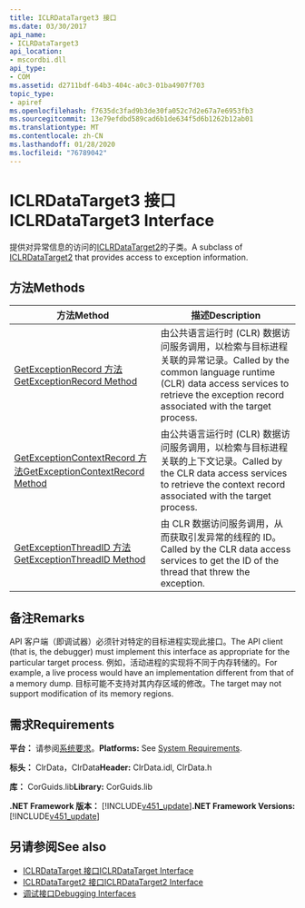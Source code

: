 ```yaml
---
title: ICLRDataTarget3 接口
ms.date: 03/30/2017
api_name:
- ICLRDataTarget3
api_location:
- mscordbi.dll
api_type:
- COM
ms.assetid: d2711bdf-64b3-404c-a0c3-01ba4907f703
topic_type:
- apiref
ms.openlocfilehash: f7635dc3fad9b3de30fa052c7d2e67a7e6953fb3
ms.sourcegitcommit: 13e79efdbd589cad6b1de634f5d6b1262b12ab01
ms.translationtype: MT
ms.contentlocale: zh-CN
ms.lasthandoff: 01/28/2020
ms.locfileid: "76789042"
---
```

# <a name="iclrdatatarget3-interface"></a><span data-ttu-id="a139f-102">ICLRDataTarget3 接口</span><span class="sxs-lookup"><span data-stu-id="a139f-102">ICLRDataTarget3 Interface</span></span>
<span data-ttu-id="a139f-103">提供对异常信息的访问的[ICLRDataTarget2](iclrdatatarget2-interface.md)的子类。</span><span class="sxs-lookup"><span data-stu-id="a139f-103">A subclass of [ICLRDataTarget2](iclrdatatarget2-interface.md) that provides access to exception information.</span></span>  
  
## <a name="methods"></a><span data-ttu-id="a139f-104">方法</span><span class="sxs-lookup"><span data-stu-id="a139f-104">Methods</span></span>  
  
|<span data-ttu-id="a139f-105">方法</span><span class="sxs-lookup"><span data-stu-id="a139f-105">Method</span></span>|<span data-ttu-id="a139f-106">描述</span><span class="sxs-lookup"><span data-stu-id="a139f-106">Description</span></span>|  
|------------|-----------------|  
|[<span data-ttu-id="a139f-107">GetExceptionRecord 方法</span><span class="sxs-lookup"><span data-stu-id="a139f-107">GetExceptionRecord Method</span></span>](iclrdatatarget3-getexceptionrecord-method.md)|<span data-ttu-id="a139f-108">由公共语言运行时 (CLR) 数据访问服务调用，以检索与目标进程关联的异常记录。</span><span class="sxs-lookup"><span data-stu-id="a139f-108">Called by the common language runtime (CLR) data access services to retrieve the exception record associated with the target process.</span></span>|  
|[<span data-ttu-id="a139f-109">GetExceptionContextRecord 方法</span><span class="sxs-lookup"><span data-stu-id="a139f-109">GetExceptionContextRecord Method</span></span>](iclrdatatarget3-getexceptioncontextrecord-method.md)|<span data-ttu-id="a139f-110">由公共语言运行时 (CLR) 数据访问服务调用，以检索与目标进程关联的上下文记录。</span><span class="sxs-lookup"><span data-stu-id="a139f-110">Called by the CLR data access services to retrieve the context record associated with the target process.</span></span>|  
|[<span data-ttu-id="a139f-111">GetExceptionThreadID 方法</span><span class="sxs-lookup"><span data-stu-id="a139f-111">GetExceptionThreadID Method</span></span>](iclrdatatarget3-getexceptionthreadid-method.md)|<span data-ttu-id="a139f-112">由 CLR 数据访问服务调用，从而获取引发异常的线程的 ID。</span><span class="sxs-lookup"><span data-stu-id="a139f-112">Called by the CLR data access services to get the ID of the thread that threw the exception.</span></span>|  
  
## <a name="remarks"></a><span data-ttu-id="a139f-113">备注</span><span class="sxs-lookup"><span data-stu-id="a139f-113">Remarks</span></span>  
 <span data-ttu-id="a139f-114">API 客户端（即调试器）必须针对特定的目标进程实现此接口。</span><span class="sxs-lookup"><span data-stu-id="a139f-114">The API client (that is, the debugger) must implement this interface as appropriate for the particular target process.</span></span> <span data-ttu-id="a139f-115">例如，活动进程的实现将不同于内存转储的。</span><span class="sxs-lookup"><span data-stu-id="a139f-115">For example, a live process would have an implementation different from that of a memory dump.</span></span> <span data-ttu-id="a139f-116">目标可能不支持对其内存区域的修改。</span><span class="sxs-lookup"><span data-stu-id="a139f-116">The target may not support modification of its memory regions.</span></span>  
  
## <a name="requirements"></a><span data-ttu-id="a139f-117">需求</span><span class="sxs-lookup"><span data-stu-id="a139f-117">Requirements</span></span>  
 <span data-ttu-id="a139f-118">**平台：** 请参阅[系统要求](../../../../docs/framework/get-started/system-requirements.md)。</span><span class="sxs-lookup"><span data-stu-id="a139f-118">**Platforms:** See [System Requirements](../../../../docs/framework/get-started/system-requirements.md).</span></span>  
  
 <span data-ttu-id="a139f-119">**标头：** ClrData，ClrData</span><span class="sxs-lookup"><span data-stu-id="a139f-119">**Header:** ClrData.idl, ClrData.h</span></span>  
  
 <span data-ttu-id="a139f-120">**库：** CorGuids.lib</span><span class="sxs-lookup"><span data-stu-id="a139f-120">**Library:** CorGuids.lib</span></span>  
  
 <span data-ttu-id="a139f-121">**.NET Framework 版本：** [!INCLUDE[v451_update](../../../../includes/net-current-v451-nov-plus.md)]</span><span class="sxs-lookup"><span data-stu-id="a139f-121">**.NET Framework Versions:** [!INCLUDE[v451_update](../../../../includes/net-current-v451-nov-plus.md)]</span></span>  
  
## <a name="see-also"></a><span data-ttu-id="a139f-122">另请参阅</span><span class="sxs-lookup"><span data-stu-id="a139f-122">See also</span></span>

- [<span data-ttu-id="a139f-123">ICLRDataTarget 接口</span><span class="sxs-lookup"><span data-stu-id="a139f-123">ICLRDataTarget Interface</span></span>](iclrdatatarget-interface.md)
- [<span data-ttu-id="a139f-124">ICLRDataTarget2 接口</span><span class="sxs-lookup"><span data-stu-id="a139f-124">ICLRDataTarget2 Interface</span></span>](iclrdatatarget2-interface.md)
- [<span data-ttu-id="a139f-125">调试接口</span><span class="sxs-lookup"><span data-stu-id="a139f-125">Debugging Interfaces</span></span>](debugging-interfaces.md)
